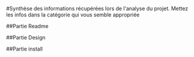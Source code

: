 #Synthèse des informations récupérées lors de l'analyse du projet. Mettez les infos dans la catégorie qui vous semble appropriée

##Partie Readme

##Partie Design

##Partie install
